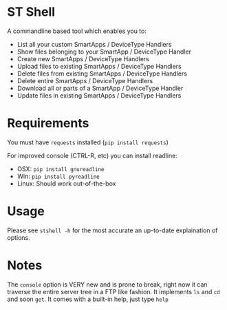 # ST Shell

A commandline based tool which enables you to:

* List all your custom SmartApps / DeviceType Handlers
* Show files belonging to your SmartApp / DeviceType Handler
* Create new SmartApps / DeviceType Handlers
* Upload files to existing SmartApps / DeviceType Handlers
* Delete files from existing SmartApps / DeviceType Handlers
* Delete entire SmartApps / DeviceType Handlers
* Download all or parts of a SmartApp / DeviceType Handler
* Update files in existing SmartApps / DeviceType Handlers

# Requirements

You must have `requests` installed (`pip install requests`)

For improved console (CTRL-R, etc) you can install readline:
* OSX: `pip install gnureadline`
* Win: `pip install pyreadline`
* Linux: Should work out-of-the-box

# Usage

Please see `stshell -h` for the most accurate an up-to-date explaination of options.

# Notes

The `console` option is VERY new and is prone to break, right now it can traverse the entire server tree in a FTP like fashion. It implements `ls` and `cd` and soon `get`. It comes with a built-in help, just type `help`
